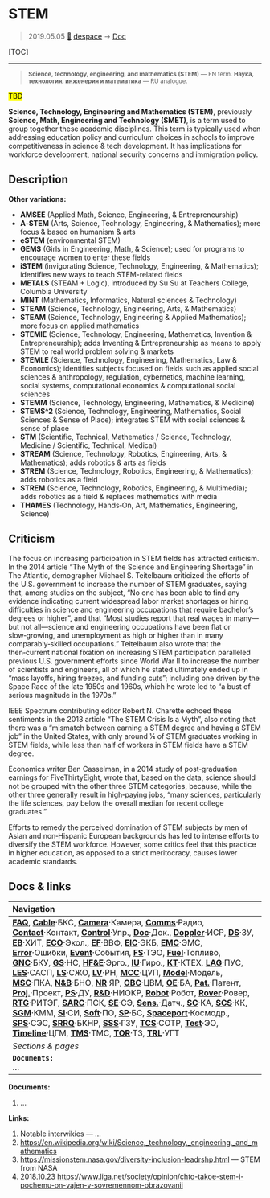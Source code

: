 # STEM
> 2019.05.05 [🚀](../index/index.md) [despace](index.md) → [Doc](doc.md)

[TOC]

---

> <small>**Science, technology, engineering, and mathematics (STEM)** — EN term. **Наука, технология, инженерия и математика** — RU analogue.</small>

<mark>TBD</mark>

**Science, Technology, Engineering and Mathematics (STEM)**, previously **Science, Math, Engineering and Technology (SMET)**, is a term used to group together these academic disciplines. This term is typically used when addressing education policy and curriculum choices in schools to improve competitiveness in science & tech development. It has implications for workforce development, national security concerns and immigration policy.



## Description
**Other variations:**

   - **AMSEE** (Applied Math, Science, Engineering, & Entrepreneurship)
   - **A‑STEM** (Arts, Science, Technology, Engineering, & Mathematics); more focus & based on humanism & arts
   - **eSTEM** (environmental STEM)
   - **GEMS** (Girls in Engineering, Math, & Science); used for programs to encourage women to enter these fields
   - **iSTEM** (invigorating Science, Technology, Engineering, & Mathematics); identifies new ways to teach STEM-related fields
   - **METALS** (STEAM + Logic), introduced by Su Su at Teachers College, Columbia University
   - **MINT** (Mathematics, Informatics, Natural sciences & Technology)
   - **STEAM** (Science, Technology, Engineering, Arts, & Mathematics)
   - **STEAM** (Science, Technology, Engineering & Applied Mathematics); more focus on applied mathematics
   - **STEMIE** (Science, Technology, Engineering, Mathematics, Invention & Entrepreneurship); adds Inventing & Entrepreneurship as means to apply STEM to real world problem solving & markets
   - **STEMLE** (Science, Technology, Engineering, Mathematics, Law & Economics); identifies subjects focused on fields such as applied social sciences & anthropology, regulation, cybernetics, machine learning, social systems, computational economics & computational social sciences
   - **STEMM** (Science, Technology, Engineering, Mathematics, & Medicine)
   - **STEMS^2** (Science, Technology, Engineering, Mathematics, Social Sciences & Sense of Place); integrates STEM with social sciences & sense of place
   - **STM** (Scientific, Technical, Mathematics / Science, Technology, Medicine / Scientific, Technical, Medical)
   - **STREAM** (Science, Technology, Robotics, Engineering, Arts, & Mathematics); adds robotics & arts as fields
   - **STREM** (Science, Technology, Robotics, Engineering, & Mathematics); adds robotics as a field
   - **STREM** (Science, Technology, Robotics, Engineering, & Multimedia); adds robotics as a field & replaces mathematics with media
   - **THAMES** (Technology, Hands‑On, Art, Mathematics, Engineering, Science)



## Criticism
The focus on increasing participation in STEM fields has attracted criticism. In the 2014 article “The Myth of the Science and Engineering Shortage” in The Atlantic, demographer Michael S. Teitelbaum criticized the efforts of the U.S. government to increase the number of STEM graduates, saying that, among studies on the subject, “No one has been able to find any evidence indicating current widespread labor market shortages or hiring difficulties in science and engineering occupations that require bachelor’s degrees or higher”, and that “Most studies report that real wages in many—but not all—science and engineering occupations have been flat or slow‑growing, and unemployment as high or higher than in many comparably‑skilled occupations.” Teitelbaum also wrote that the then‑current national fixation on increasing STEM participation paralleled previous U.S. government efforts since World War II to increase the number of scientists and engineers, all of which he stated ultimately ended up in “mass layoffs, hiring freezes, and funding cuts”; including one driven by the Space Race of the late 1950s and 1960s, which he wrote led to “a bust of serious magnitude in the 1970s.”

IEEE Spectrum contributing editor Robert N. Charette echoed these sentiments in the 2013 article “The STEM Crisis Is a Myth”, also noting that there was a “mismatch between earning a STEM degree and having a STEM job” in the United States, with only around ¼ of STEM graduates working in STEM fields, while less than half of workers in STEM fields have a STEM degree.

Economics writer Ben Casselman, in a 2014 study of post‑graduation earnings for FiveThirtyEight, wrote that, based on the data, science should not be grouped with the other three STEM categories, because, while the other three generally result in high‑paying jobs, “many sciences, particularly the life sciences, pay below the overall median for recent college graduates.”

Efforts to remedy the perceived domination of STEM subjects by men of Asian and non‑Hispanic European backgrounds has led to intense efforts to diversify the STEM workforce. However, some critics feel that this practice in higher education, as opposed to a strict meritocracy, causes lower academic standards.



<p style="page-break-after:always"> </p>

## Docs & links
|Navigation|
|:--|
|**[FAQ](faq.md)**, **[Cable](cable.md)**·БКС, **[Camera](cam.md)**·Камера, **[Comms](comms.md)**·Радио, **[Contact](contact.md)**·Контакт, **[Control](control.md)**·Упр., **[Doc](doc.md)**·Док., **[Doppler](doppler.md)**·ИСР, **[DS](ds.md)**·ЗУ, **[EB](eb.md)**·ХИТ, **[ECO](ecology.md)**·Экол., **[EF](ef.md)**·ВВФ, **[ElC](elc.md)**·ЭКБ, **[EMC](emc.md)**·ЭМС, **[Error](error.md)**·Ошибки, **[Event](event.md)**·События, **[FS](fs.md)**·ТЭО, **[Fuel](fuel.md)**·Топливо, **[GNC](gnc.md)**·БКУ, **[GS](scs.md)**·НС, **[HF&E](hfe.md)**·Эрго., **[IU](iu.md)**·Гиро., **[KT](kt.md)**·КТЕХ, **[LAG](lag.md)**·ПУC, **[LES](les.md)**·САСП, **[LS](ls.md)**·СЖО, **[LV](lv.md)**·РН, **[MCC](mcc.md)**·ЦУП, **[Model](model.md)**·Модель, **[MSC](sc.md)**·ПКА, **[N&B](nnb.md)**·БНО, **[NR](nr.md)**·ЯР, **[OBC](obc.md)**·ЦВМ, **[OE](oe.md)**·БА, **[Pat.](патент.md)**·Патент, **[Proj.](project.md)**·Проект, **[PS](ps.md)**·ДУ, **[R&D](rnd.md)**·НИОКР, **[Robot](robotics.md)**·Робот, **[Rover](rover.md)**·Ровер, **[RTG](rtg.md)**·РИТЭГ, **[SARC](sarc.md)**·ПСК, **[SE](se.md)**·СЭ, **[Sens.](sensor.md)**·Датч., **[SC](sc.md)**·КА, **[SCS](scs.md)**·КК, **[SGM](sgm.md)**·КММ, **[SI](si.md)**·СИ, **[Soft](soft.md)**·ПО, **[SP](sp.md)**·БС, **[Spaceport](spaceport.md)**·Космодр., **[SPS](sps.md)**·СЭС, **[SRRQ](srrq.md)**·БКНР, **[SSS](sss.md)**·ГЗУ, **[TCS](tcs.md)**·СОТР, **[Test](test.md)**·ЭО, **[Timeline](timeline.md)**·ЦГМ, **[TMS](tms.md)**·ТМС, **[TOR](tor.md)**·ТЗ, **[TRL](trl.md)**·УГТ|
|*Sections & pages*|
|**`Documents:`**<br> …|

**Documents:**

   1. …

**Links:**

   1. Notable interwikies — …
   1. <https://en.wikipedia.org/wiki/Science,_technology,_engineering,_and_mathematics>
   1. <https://missionstem.nasa.gov/diversity-inclusion-leadrshp.html> — STEM from NASA
   1. 2018.10.23 <https://www.liga.net/society/opinion/chto-takoe-stem-i-pochemu-on-vajen-v-sovremennom-obrazovanii>
